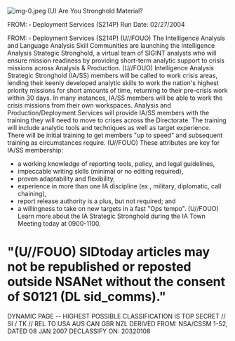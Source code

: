 ![img-0.jpeg](img-0.jpeg)
(U) Are You Stronghold Material?

FROM: $\square$
Deployment Services (S214P)
Run Date: 02/27/2004

FROM: $\square$
Deployment Services (S214P)
(U//FOUO) The Intelligence Analysis and Language Analysis Skill Communities are launching the Intelligence Analysis Strategic Stronghold, a virtual team of SIGINT analysts who will ensure mission readiness by providing short-term analytic support to crisis missions across Analysis \& Production.
(U//FOUO) Intelligence Analysis Strategic Stronghold (IA/SS) members will be called to work crisis areas, lending their keenly developed analytic skills to work the nation's highest priority missions for short amounts of time, returning to their pre-crisis work within 30 days. In many instances, IA/SS members will be able to work the crisis missions from their own workspaces. Analysis and Production/Deployment Services will provide IA/SS members with the training they will need to move to crises across the Directorate. The training will include analytic tools and techniques as well as target experience. There will be initial training to get members "up to speed" and subsequent training as circumstances require.
(U//FOUO) These attributes are key for IA/SS membership:

- a working knowledge of reporting tools, policy, and legal guidelines,
- impeccable writing skills (minimal or no editing required),
- proven adaptability and flexibility,
- experience in more than one IA discipline (ex., military, diplomatic, call chaining),
- report release authority is a plus, but not required; and
- a willingness to take on new targets in a fast "Ops tempo".
(U//FOUO) Learn more about the IA Strategic Stronghold during the IA Town Meeting today at 0900-1100.


# "(U//FOUO) SIDtoday articles may not be republished or reposted outside NSANet without the consent of S0121 (DL sid_comms)." 

DYNAMIC PAGE -- HIGHEST POSSIBLE CLASSIFICATION IS TOP SECRET // SI / TK // REL TO USA AUS CAN GBR NZL DERIVED FROM: NSA/CSSM 1-52, DATED 08 JAN 2007 DECLASSIFY ON: 20320108
